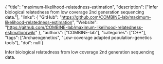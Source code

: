 {
  "title": "maximum-likelihood-relatedness-estimation",
  "description": ["Infer biological relatedness from low coverage 2nd generation sequencing data."],
  "links": {
    "GitHub": "https://github.com/COMBINE-lab/maximum-likelihood-relatedness-estimation",
    "Website": "https://github.com/COMBINE-lab/maximum-likelihood-relatedness-estimation/wiki"
  },
  "authors": ["COMBINE-lab"],
  "categories": ["C++"],
  "tags": ["Archaeogenetics", "Low-coverage adapted population-genetics tools"],
  "doi": null
}

<!-- Generated by csv2md.R – do not edit by hand -->

Infer biological relatedness from low coverage 2nd generation sequencing data.